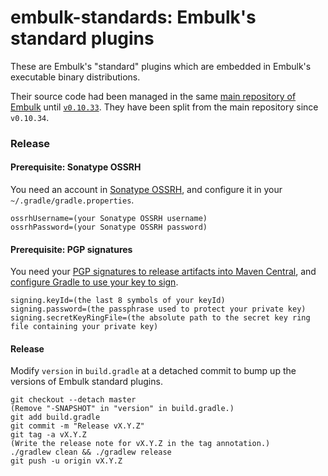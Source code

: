 # embulk-standards: Embulk's standard plugins

These are Embulk's "standard" plugins which are embedded in Embulk's executable binary distributions.

Their source code had been managed in the same [main repository of Embulk](https://github.com/embulk/embulk) until [`v0.10.33`](https://github.com/embulk/embulk/tree/v0.10.33). They have been split from the main repository since `v0.10.34`.

### Release

#### Prerequisite: Sonatype OSSRH

You need an account in [Sonatype OSSRH](https://central.sonatype.org/pages/ossrh-guide.html), and configure it in your `~/.gradle/gradle.properties`.

```
ossrhUsername=(your Sonatype OSSRH username)
ossrhPassword=(your Sonatype OSSRH password)
```

#### Prerequisite: PGP signatures

You need your [PGP signatures to release artifacts into Maven Central](https://central.sonatype.org/pages/working-with-pgp-signatures.html), and [configure Gradle to use your key to sign](https://docs.gradle.org/current/userguide/signing_plugin.html).

```
signing.keyId=(the last 8 symbols of your keyId)
signing.password=(the passphrase used to protect your private key)
signing.secretKeyRingFile=(the absolute path to the secret key ring file containing your private key)
```

#### Release

Modify `version` in `build.gradle` at a detached commit to bump up the versions of Embulk standard plugins.

```
git checkout --detach master
(Remove "-SNAPSHOT" in "version" in build.gradle.)
git add build.gradle
git commit -m "Release vX.Y.Z"
git tag -a vX.Y.Z
(Write the release note for vX.Y.Z in the tag annotation.)
./gradlew clean && ./gradlew release
git push -u origin vX.Y.Z
```
